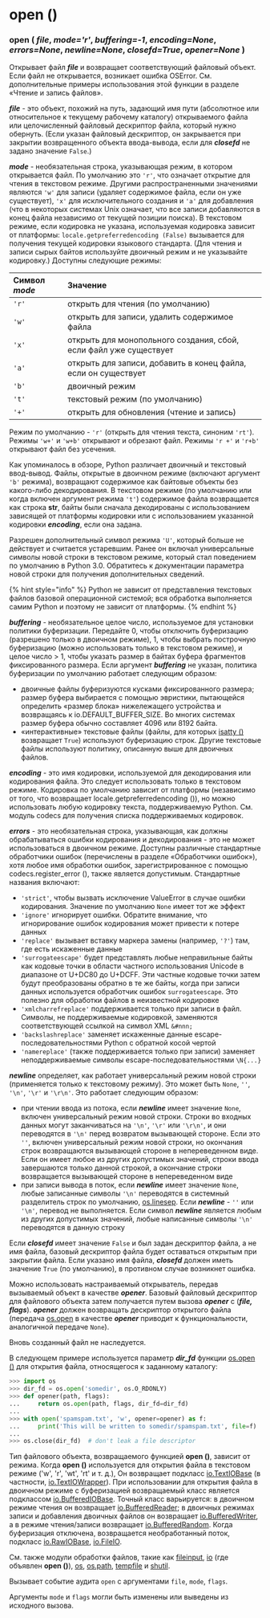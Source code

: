 # open \(\)

### open \( _file_, _mode='r'_, _buffering=-1_, _encoding=None_, _errors=None_, _newline=None_, _closefd=True_, _opener=None_ \)

Открывает файл _**file**_ и возвращает соответствующий файловый объект. Если файл не открывается, возникает ошибка OSError. См. дополнительные примеры использования этой функции в разделе «Чтение и запись файлов».

_**file**_ - это объект, похожий на путь, задающий имя пути \(абсолютное или относительное к текущему рабочему каталогу\) открываемого файла или целочисленный файловый дескриптор файла, который нужно обернуть. \(Если указан файловый дескриптор, он закрывается при закрытии возвращенного объекта ввода-вывода, если для _**closefd**_ не задано значение `False`.\)

_**mode**_ - необязательная строка, указывающая режим, в котором открывается файл. По умолчанию это `'r'`, что означает открытие для чтения в текстовом режиме. Другими распространенными значениями являются `'w'` для записи \(удаляет содержимое файла, если он уже существует\), `'x'` для исключительного создания и `'a'` для добавления \(что в некоторых системах Unix означает, что все записи добавляются в конец файла независимо от текущей позиции поиска\). В текстовом режиме, если кодировка не указана, используемая кодировка зависит от платформы: `locale.getpreferredencoding (False)` вызывается для получения текущей кодировки языкового стандарта. \(Для чтения и записи сырых байтов используйте двоичный режим и не указывайте кодировку.\) Доступны следующие режимы:

| Символ _**mode**_ | Значение |
| :--- | :--- |
| `'r'` | открыть для чтения \(по умолчанию\) |
| `'w'` | открыть для записи, удалить содержимое файла |
| `'x'` | открыть для монопольного создания, сбой, если файл уже существует |
| `'a'` | открыть для записи, добавить в конец файла, если он существует |
| `'b'` | двоичный режим |
| `'t'` | текстовый режим \(по умолчанию\) |
| `'+'` | открыть для обновления \(чтение и запись\) |

Режим по умолчанию - `'r'` \(открыть для чтения текста, синоним `'rt'`\). Режимы `'w+'` и `'w+b'` открывают и обрезают файл. Режимы `'r +'` и `'r+b'` открывают файл без усечения.

Как упоминалось в обзоре, Python различает двоичный и текстовый ввод-вывод. Файлы, открытые в двоичном режиме \(включают аргумент `'b'` режима\), возвращают содержимое как байтовые объекты без какого-либо декодирования. В текстовом режиме \(по умолчанию или когда включен аргумент режима `'t'`\) содержимое файла возвращается как строка **str**, байты были сначала декодированы с использованием зависящей от платформы кодировки или с использованием указанной кодировки _**encoding**_, если она задана.

Разрешен дополнительный символ режима `'U'`, который больше не действует и считается устаревшим. Ранее он включал универсальные символы новой строки в текстовом режиме, который стал поведением по умолчанию в Python 3.0. Обратитесь к документации параметра новой строки для получения дополнительных сведений.

{% hint style="info" %}
Python не зависит от представления текстовых файлов базовой операционной системой; вся обработка выполняется самим Python и поэтому не зависит от платформы.
{% endhint %}

_**buffering**_ - необязательное целое число, используемое для установки политики буферизации. Передайте 0, чтобы отключить буферизацию \(разрешено только в двоичном режиме\), 1, чтобы выбрать построчную буферизацию \(можно использовать только в текстовом режиме\), и целое число &gt; 1, чтобы указать размер в байтах буфера фрагментов фиксированного размера. Если аргумент _**buffering**_ не указан, политика буферизации по умолчанию работает следующим образом:

* двоичные файлы буферизуются кусками фиксированного размера; размер буфера выбирается с помощью эвристики, пытающейся определить «размер блока» нижележащего устройства и возвращаясь к io.DEFAULT\_BUFFER\_SIZE. Во многих системах размер буфера обычно составляет 4096 или 8192 байта.
* «интерактивные» текстовые файлы \(файлы, для которых [isatty \(\)](../obshie-sluzhby-operacionnoi-sistemy/io/io.iobase/io.iobase.isatty.md) возвращает `True`\) используют буферизацию строк. Другие текстовые файлы используют политику, описанную выше для двоичных файлов.

_**encoding**_ - это имя кодировки, используемой для декодирования или кодирования файла. Это следует использовать только в текстовом режиме. Кодировка по умолчанию зависит от платформы \(независимо от того, что возвращает locale.getpreferredencoding \(\)\), но можно использовать любую кодировку текста, поддерживаемую Python. См. модуль codecs для получения списка поддерживаемых кодировок.

_**errors**_ - это необязательная строка, указывающая, как должны обрабатываться ошибки кодирования и декодирования - это не может использоваться в двоичном режиме. Доступны различные стандартные обработчики ошибок \(перечислены в разделе «Обработчики ошибок»\), хотя любое имя обработки ошибок, зарегистрированное с помощью codecs.register\_error \(\), также является допустимым. Стандартные названия включают:

* `'strict'`, чтобы вызвать исключение ValueError в случае ошибки кодирования. Значение по умолчанию `None` имеет тот же эффект
* `'ignore'` игнорирует ошибки. Обратите внимание, что игнорирование ошибок кодирования может привести к потере данных
* `'replace'` вызывает вставку маркера замены \(например, `'?'`\) там, где есть искаженные данные
* `'surrogateescape'` будет представлять любые неправильные байты как кодовые точки в области частного использования Unicode в диапазоне от U+DC80 до U+DCFF. Эти частные кодовые точки затем будут преобразованы обратно в те же байты, когда при записи данных используется обработчик ошибок `surrogateescape`. Это полезно для обработки файлов в неизвестной кодировке
* `'xmlcharrefreplace'` поддерживается только при записи в файл. Символы, не поддерживаемые кодировкой, заменяются соответствующей ссылкой на символ XML `&#nnn;`
* `'backslashreplace'` заменяет искаженные данные escape-последовательностями Python с обратной косой чертой
* `'namereplace'` \(также поддерживается только при записи\) заменяет неподдерживаемые символы escape-последовательностями `\N{...}`

_**newline**_ определяет, как работает универсальный режим новой строки \(применяется только к текстовому режиму\). Это может быть `None`, `''`, `'\n'`, `'\r'` и `'\r\n'`. Это работает следующим образом:

* при чтении ввода из потока, если _**newline**_ имеет значение `None`, включен универсальный режим новой строки. Строки во входных данных могут заканчиваться на `'\n'`, `'\r'` или `'\r\n'`, и они переводятся в `'\n'` перед возвратом вызывающей стороне. Если это `''`, включен универсальный режим новой строки, но окончания строк возвращаются вызывающей стороне в непереведенном виде. Если он имеет любое из других допустимых значений, строки ввода завершаются только данной строкой, а окончание строки возвращается вызывающей стороне в непереведенном виде
* при записи вывода в поток, если _**newline**_ имеет значение `None`, любые записанные символы `'\n'` переводятся в системный разделитель строк по умолчанию, [os.linesep](../obshie-sluzhby-operacionnoi-sistemy/os/os.linesep.md). Если _**newline**_ - `''` или `'\n'`, перевод не выполняется. Если символ _**newline**_ является любым из других допустимых значений, любые написанные символы `'\n'` переводятся в данную строку

Если _**closefd**_ имеет значение `False` и был задан дескриптор файла, а не имя файла, базовый дескриптор файла будет оставаться открытым при закрытии файла. Если указано имя файла, _**closefd**_ должен иметь значение `True` \(по умолчанию\), в противном случае возникнет ошибка.

Можно использовать настраиваемый открыватель, передав вызываемый объект в качестве _**opener**_. Базовый файловый дескриптор для файлового объекта затем получается путем вызова _**opener**_ с \(_**file, flags**_\). _**opener**_ должен возвращать дескриптор открытого файла \(передача [os.open](../obshie-sluzhby-operacionnoi-sistemy/os/os.open.md) в качестве _**opener**_ приводит к функциональности, аналогичной передаче `None`\).

Вновь созданный файл не наследуется.

В следующем примере используется параметр _**dir\_fd**_ функции [os.open \(\)](../obshie-sluzhby-operacionnoi-sistemy/os/os.open.md) для открытия файла, относящегося к заданному каталогу:

```python
>>> import os
>>> dir_fd = os.open('somedir', os.O_RDONLY)
>>> def opener(path, flags):
...     return os.open(path, flags, dir_fd=dir_fd)
...
>>> with open('spamspam.txt', 'w', opener=opener) as f:
...     print('This will be written to somedir/spamspam.txt', file=f)
...
>>> os.close(dir_fd)  # don't leak a file descriptor
```

Тип файлового объекта, возвращаемого функцией **open \(\)**, зависит от режима. Когда **open \(\)** используется для открытия файла в текстовом режиме \('w', 'r', 'wt', 'rt' и т. д.\), Он возвращает подкласс [io.TextIOBase](../obshie-sluzhby-operacionnoi-sistemy/io/io.textiobase/) \(в частности, [io.TextIOWrapper](../obshie-sluzhby-operacionnoi-sistemy/io/io.textiowrapper.md)\). При использовании для открытия файла в двоичном режиме с буферизацией возвращаемый класс является подклассом [io.BufferedIOBase](../obshie-sluzhby-operacionnoi-sistemy/io/io.bufferediobase/). Точный класс варьируется: в двоичном режиме чтения он возвращает [io.BufferedReader](../obshie-sluzhby-operacionnoi-sistemy/io/io.bufferedreader.md); в двоичных режимах записи и добавления двоичных файлов он возвращает [io.BufferedWriter](../obshie-sluzhby-operacionnoi-sistemy/io/io.bufferedwriter.md), а в режиме чтения/записи возвращает [io.BufferedRandom](../obshie-sluzhby-operacionnoi-sistemy/io/io.bufferedrandom.md). Когда буферизация отключена, возвращается необработанный поток, подкласс [io.RawIOBase](../obshie-sluzhby-operacionnoi-sistemy/io/io.rawiobase.md), [io.FileIO](../obshie-sluzhby-operacionnoi-sistemy/io/io.fileio.md).

См. также модули обработки файлов, такие как [fileinput](../dostup-k-failam-i-papkam/fileinput.md), [io](../obshie-sluzhby-operacionnoi-sistemy/io/) \(где объявлен **open \(\)**\), [os](../obshie-sluzhby-operacionnoi-sistemy/os/), [os.path](../dostup-k-failam-i-papkam/os.path.md), [tempfile](../dostup-k-failam-i-papkam/tempfile.md) и [shutil](../dostup-k-failam-i-papkam/shutil.md).

Вызывает событие аудита `open` с аргументами `file`, `mode`, `flags`.

Аргументы `mode` и `flags` могли быть изменены или выведены из исходного вызова.

